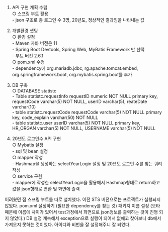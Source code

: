 1. API 구현 계획 수립
  <br>○ 스프링 부트 활용
	<br>   - json 구조로 총 로그인 수 3명, 20년도, 정상적인 결과임을 나타내는 값

2. 개발환경 셋팅
  <br>○ 환경 설정
     <br>- Maven 자바 버전은 11
 	    <br>- Spring Boot Devtools, Spring Web, MyBatis Framework 만 선택
 	    <br>- 부트 버전 2.6.1
<br>○ pom.xml 수정 
	<br>- dependency에 org.mariadb.jdbc, rg.apache.tomcat.embed, org.springframework.boot, org.mybatis.spring.boot를 추가

3. DB 구축
<br>○ DATABASE statistc
	<br>- Table statistc.requestInfo 
		requestID numeric NOT NULL primary key,
    		requestCode varchar(5) NOT NULL,
   		userID varchar(5),
    		reateDate varchar(10)
	<br>- table statistc.requestCode
		requestCode varchar(5) NOT NULL primary key,
    		code_explain varchar(50) NOT NULL
	<br>- table statistc.user
		userID varchar(5) NOT NULL primary key,
    		HR_ORGAN varchar(5) NOT NULL,
    		USERNAME varchar(5) NOT NULL

4. 20년도 로그인수 API 구현
  <br>○ Mybatis 설정
     <br> - sql 및 bean 설정
 <br>○ mapper 작성
	<br>- Hashmap을 생성하는 selectYearLogin 설정 및 20년도 로그인 수를 찾는 쿼리 작성
 <br>○ service 구현
	<br>- mapper에 작성한 selectYearLogin을 활용해서 Hashmap형태로 return하고 값을 json형태로 변환 및 화면에 출력

어려웠던 점
스프링 부트를 따로 설치했다. 이전 STS 버전으로는 프로젝트가 실행되지 않았다.
pom.xml 설정하기 (필요한 dependency를 찾는 것)
패키지 이름 설정 (오타 때문에 이름에 차이가 있어서 test과정에서 화면으로 json정보를 출력하는 것이 진행 되지 않았다.)
DB 설정 계속해서 exception으로 실행이 되어서 없애고 찾아보니 db에서 가져오지 못하는 것이었다.
아이디와 비번을 잘 설정해주니 잘 되었다.
